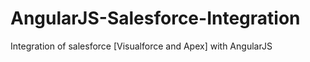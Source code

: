 # AngularJS-Salesforce-Integration
Integration of salesforce [Visualforce and Apex] with AngularJS 
